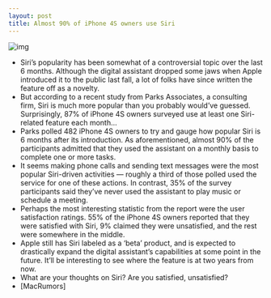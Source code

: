 ```yaml
---
layout: post
title: Almost 90% of iPhone 4S owners use Siri
---
```

![img](http://media.idownloadblog.com/wp-content/uploads/2011/12/siri1.jpg)
* Siri’s popularity has been somewhat of a controversial topic over the last 6 months. Although the digital assistant dropped some jaws when Apple introduced it to the public last fall, a lot of folks have since written the feature off as a novelty.
* But according to a recent study from Parks Associates, a consulting firm, Siri is much more popular than you probably would’ve guessed. Surprisingly, 87% of iPhone 4S owners surveyed use at least one Siri-related feature each month…
* Parks polled 482 iPhone 4S owners to try and gauge how popular Siri is 6 months after its introduction. As aforementioned, almost 90% of the participants admitted that they used the assistant on a monthly basis to complete one or more tasks.
* It seems making phone calls and sending text messages were the most popular Siri-driven activities — roughly a third of those polled used the service for one of these actions. In contrast, 35% of the survey participants said they’ve never used the assistant to play music or schedule a meeting.
* Perhaps the most interesting statistic from the report were the user satisfaction ratings. 55% of the iPhone 4S owners reported that they were satisfied with Siri, 9% claimed they were unsatisfied, and the rest were somewhere in the middle.
* Apple still has Siri labeled as a ‘beta’ product, and is expected to drastically expand the digital assistant’s capabilities at some point in the future. It’ll be interesting to see where the feature is at two years from now.
* What are your thoughts on Siri? Are you satisfied, unsatisfied?
* [MacRumors]

